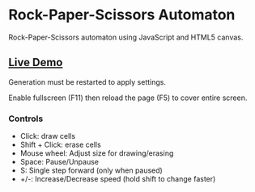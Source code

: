 # Rock-Paper-Scissors Automaton

Rock-Paper-Scissors automaton using JavaScript and HTML5 canvas.

## [Live Demo](https://robyt3.github.io/automaton/)

Generation must be restarted to apply settings.

Enable fullscreen (F11) then reload the page (F5) to cover entire screen.

### Controls

- Click: draw cells
- Shift + Click: erase cells
- Mouse wheel: Adjust size for drawing/erasing
- Space: Pause/Unpause
- S: Single step forward (only when paused)
- +/-: Increase/Decrease speed (hold shift to change faster)
